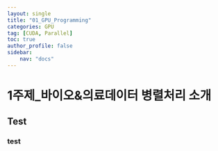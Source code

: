 ```yaml
---
layout: single
title: "01_GPU_Programming"
categories: GPU
tag: [CUDA, Parallel]
toc: true
author_profile: false
sidebar:
    nav: "docs"
---
```


# 1주제_바이오&의료데이터 병렬처리 소개

## Test

### test